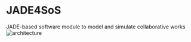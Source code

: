 # JADE4SoS
JADE-based software module to model and simulate collaborative works 
![architecture](./zele-git/JADE4SoS/src/figures/rga.png)
